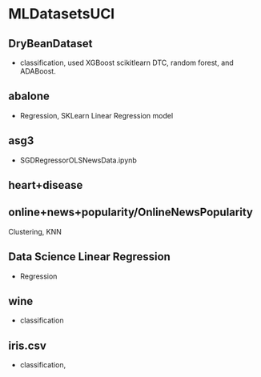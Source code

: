 # MLDatasetsUCI

## DryBeanDataset 
- classification, used XGBoost scikitlearn DTC, random forest, and ADABoost. 

## abalone 
- Regression, SKLearn Linear Regression model

## asg3 
- SGDRegressorOLSNewsData.ipynb

## heart+disease 

## online+news+popularity/OnlineNewsPopularity 
Clustering, KNN

## Data Science Linear Regression 
- Regression 

## wine 
- classification

## iris.csv 
- classification, 

